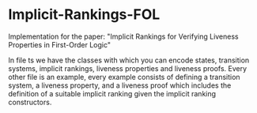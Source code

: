 # Implicit-Rankings-FOL
Implementation for the paper: "Implicit Rankings for Verifying Liveness Properties in First-Order Logic"

In file ts we have the classes with which you can encode states, transition systems, implicit rankings, liveness properties and liveness proofs.
Every other file is an example, every example consists of defining a transition system, a liveness property, and a liveness proof which includes the definition of a suitable implicit ranking given the implicit ranking constructors.
